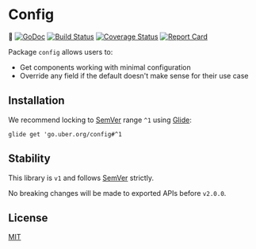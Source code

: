 # Config
:fishing_pole_and_fish:
[![GoDoc][doc-img]][doc]
[![Build Status][ci-img]][ci]
[![Coverage Status][cov-img]][cov]
[![Report Card][report-card-img]][report-card]

Package `config` allows users to:

* Get components working with minimal configuration
* Override any field if the default doesn't make sense for their use case

## Installation
We recommend locking to [SemVer](http://semver.org/) range `^1` using
[Glide](https://github.com/Masterminds/glide):

```
glide get 'go.uber.org/config#^1
```

## Stability

This library is `v1` and follows [SemVer](http://semver.org/) strictly.

No breaking changes will be made to exported APIs before `v2.0.0`.

## License

[MIT](LICENSE.txt)

[doc]: https://godoc.org/go.uber.org/config
[doc-img]: https://godoc.org/go.uber.org/config?status.svg
[ci]: https://travis-ci.org/uber-go/config
[ci-img]: https://travis-ci.org/uber-go/config.svg?branch=master
[report-card]: https://goreportcard.com/report/github.com/uber-go/config
[report-card-img]: https://goreportcard.com/badge/github.com/uber-go/config
[cov]: https://codecov.io/gh/uber-go/config/branch/master
[cov-img]: https://codecov.io/gh/uber-go/config/branch/master/graph/badge.svg

